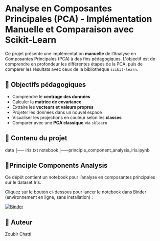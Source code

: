 # Analyse en Composantes Principales (PCA) - Implémentation Manuelle et Comparaison avec Scikit-Learn

Ce projet présente une implémentation **manuelle** de l'Analyse en Composantes Principales (PCA) à des fins pédagogiques. L'objectif est de comprendre en profondeur les différentes étapes de la PCA, puis de comparer les résultats avec ceux de la bibliothèque `scikit-learn`.

## 📌 Objectifs pédagogiques

- Comprendre le **centrage des données**
- Calculer la **matrice de covariance**
- Extraire les **vecteurs et valeurs propres**
- Projeter les données dans un nouvel espace
- Visualiser les projections en couleur selon les **classes**
- Comparer avec une **PCA classique** via `sklearn`

## 📁 Contenu du projet

data
├── iris.txt
notebook
├──principle_component_analysis_iris.ipynb

## 📌Principle Components Analysis

Ce dépôt contient un notebook pour l’analyse en composantes principales sur le dataset Iris.

Cliquez sur le bouton ci-dessous pour lancer le notebook dans Binder (environnement en ligne, sans installation) :

[![Binder](https://mybinder.org/badge_logo.svg)](https://mybinder.org/v2/gh/zoubirchatti/pr-onents-analysis/HEAD?labpath=notebook%2Fprinciple_component_analysis_iris.ipynb)



## 👤 Auteur
Zoubir Chatti

